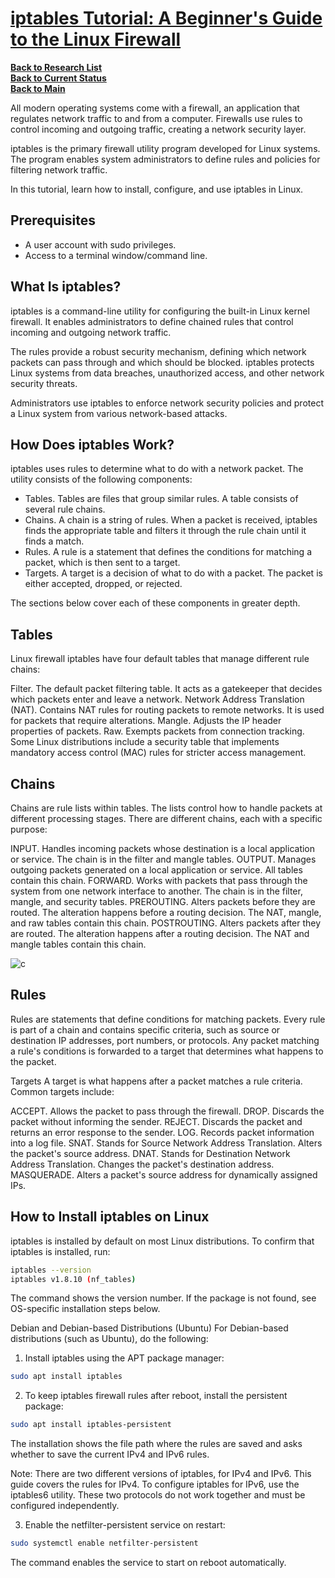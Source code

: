 # **[iptables Tutorial: A Beginner's Guide to the Linux Firewall](https://phoenixnap.com/kb/iptables-linux)**


**[Back to Research List](../../../../../../research_list.md)**\
**[Back to Current Status](../../../../../../../development/status/weekly/current_status.md)**\
**[Back to Main](../../../../../../../README.md)**

All modern operating systems come with a firewall, an application that regulates network traffic to and from a computer. Firewalls use rules to control incoming and outgoing traffic, creating a network security layer.

iptables is the primary firewall utility program developed for Linux systems. The program enables system administrators to define rules and policies for filtering network traffic.

In this tutorial, learn how to install, configure, and use iptables in Linux.

## Prerequisites

- A user account with sudo privileges.
- Access to a terminal window/command line.


## What Is iptables?

iptables is a command-line utility for configuring the built-in Linux kernel firewall. It enables administrators to define chained rules that control incoming and outgoing network traffic.

The rules provide a robust security mechanism, defining which network packets can pass through and which should be blocked. iptables protects Linux systems from data breaches, unauthorized access, and other network security threats.

Administrators use iptables to enforce network security policies and protect a Linux system from various network-based attacks.

## How Does iptables Work?

iptables uses rules to determine what to do with a network packet. The utility consists of the following components:

- Tables. Tables are files that group similar rules. A table consists of several rule chains.
- Chains. A chain is a string of rules. When a packet is received, iptables finds the appropriate table and filters it through the rule chain until it finds a match.
- Rules. A rule is a statement that defines the conditions for matching a packet, which is then sent to a target.
- Targets. A target is a decision of what to do with a packet. The packet is either accepted, dropped, or rejected.

The sections below cover each of these components in greater depth.

## Tables
Linux firewall iptables have four default tables that manage different rule chains:

Filter. The default packet filtering table. It acts as a gatekeeper that decides which packets enter and leave a network.
Network Address Translation (NAT). Contains NAT rules for routing packets to remote networks. It is used for packets that require alterations.
Mangle. Adjusts the IP header properties of packets.
Raw. Exempts packets from connection tracking.
Some Linux distributions include a security table that implements mandatory access control (MAC) rules for stricter access management.

## Chains
Chains are rule lists within tables. The lists control how to handle packets at different processing stages. There are different chains, each with a specific purpose:

INPUT. Handles incoming packets whose destination is a local application or service. The chain is in the filter and mangle tables.
OUTPUT. Manages outgoing packets generated on a local application or service. All tables contain this chain.
FORWARD. Works with packets that pass through the system from one network interface to another. The chain is in the filter, mangle, and security tables.
PREROUTING. Alters packets before they are routed. The alteration happens before a routing decision. The NAT, mangle, and raw tables contain this chain.
POSTROUTING. Alters packets after they are routed. The alteration happens after a routing decision. The NAT and mangle tables contain this chain.

![c](https://phoenixnap.com/kb/wp-content/uploads/2024/05/iptables-tables-and-chains.png)

## Rules
Rules are statements that define conditions for matching packets. Every rule is part of a chain and contains specific criteria, such as source or destination IP addresses, port numbers, or protocols. Any packet matching a rule's conditions is forwarded to a target that determines what happens to the packet.

Targets
A target is what happens after a packet matches a rule criteria. Common targets include:

ACCEPT. Allows the packet to pass through the firewall.
DROP. Discards the packet without informing the sender.
REJECT. Discards the packet and returns an error response to the sender.
LOG. Records packet information into a log file.
SNAT. Stands for Source Network Address Translation. Alters the packet's source address.
DNAT. Stands for Destination Network Address Translation. Changes the packet's destination address.
MASQUERADE. Alters a packet's source address for dynamically assigned IPs.

## How to Install iptables on Linux
iptables is installed by default on most Linux distributions. To confirm that iptables is installed, run:

```bash
iptables --version
iptables v1.8.10 (nf_tables)
```

The command shows the version number. If the package is not found, see OS-specific installation steps below.

Debian and Debian-based Distributions (Ubuntu)
For Debian-based distributions (such as Ubuntu), do the following:

1. Install iptables using the APT package manager:

```bash
sudo apt install iptables
```
2. To keep iptables firewall rules after reboot, install the persistent package:

```bash
sudo apt install iptables-persistent
```

The installation shows the file path where the rules are saved and asks whether to save the current IPv4 and IPv6 rules.

Note: There are two different versions of iptables, for IPv4 and IPv6. This guide covers the rules for IPv4.
To configure iptables for IPv6, use the iptables6 utility. These two protocols do not work together and must be configured independently.

3. Enable the netfilter-persistent service on restart:

```bash
sudo systemctl enable netfilter-persistent
```

The command enables the service to start on reboot automatically.

